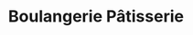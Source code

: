 ---
title: "Boulangerie Pâtisserie"
url: /issy-les-moulineaux/boulangerie-patisserie/
shop: Bäckerei
---
